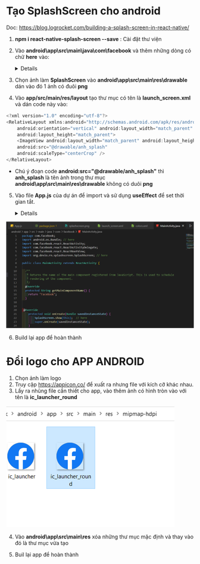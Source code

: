 # Tạo SplashScreen cho android

Doc: https://blog.logrocket.com/building-a-splash-screen-in-react-native/

1. **npm i react-native-splash-screen --save** : Cài đặt thư viện

2. Vào **android\app\src\main\java\com\facebook** và thêm những dòng có chữ **here** vào:
   <details>

   ```ts
   package com.mysplashscreen;
   import android.os.Bundle; // here
   import com.facebook.react.ReactActivity;
   import org.devio.rn.splashscreen.SplashScreen; // here
   public class MainActivity extends ReactActivity {
   /**
    * Returns the name of the main component registered from JavaScript. This is used to schedule
    * rendering of the component.
    */
   @Override
   protected String getMainComponentName() {
       return "MySplashScreen";
   }
   // here
   @Override
       protected void onCreate(Bundle savedInstanceState) {
           SplashScreen.show(this);  // here
           super.onCreate(savedInstanceState);
       }
   }
   // here
   ```

   </details>

3. Chọn ảnh làm **SplashScreen** vào **android\app\src\main\res\drawable** dán vào đó 1 ảnh có đuôi **png**

4. Vào **app/src/main/res/layout** tạo thư mục có tên là **launch_screen.xml** và dán code này vào:

```ts
<?xml version="1.0" encoding="utf-8"?>
<RelativeLayout xmlns:android="http://schemas.android.com/apk/res/android"
    android:orientation="vertical" android:layout_width="match_parent"
    android:layout_height="match_parent">
    <ImageView android:layout_width="match_parent" android:layout_height="match_parent"
    android:src="@drawable/anh_splash"
    android:scaleType="centerCrop" />
</RelativeLayout>

```

- Chú ý đoạn code **android:src="@drawable/anh_splash"** thì **anh_splash** là tên ảnh trong thư mục **android\app\src\main\res\drawable** không có duôi **png**

5.  Vào file **App.js** của dự án để import và sử dụng **useEffect** để set thời gian tắt.
    <details>

    ```ts
    import React from "react";

    import {
      SafeAreaView,
      ScrollView,
      StatusBar,
      StyleSheet,
      Text,
      useColorScheme,
      View,
    } from "react-native";
    //Import react-native-splash-screen.
    import SplashScreen from "react-native-splash-screen";

    const App = () => {
      //Hide Splash screen on app load.
      React.useEffect(() => {
        SplashScreen.hide();
      });

      return (
        <SafeAreaView>
          <Text>Hello</Text>
        </SafeAreaView>
      );
    };

    const styles = StyleSheet.create({});

    export default App;
    ```

</details>

![SplashScreen](./image/SplashScreen.png)

6. Build lại app để hoàn thành

# Đổi logo cho APP ANDROID

1. Chọn ảnh làm logo
2. Truy cập https://appicon.co/ để xuất ra nhưng file với kích cỡ khác nhau.
3. Lấy ra nhũng file cần thiết cho app, vào thêm ảnh có hình tròn vào với tên là **ic_launcher_round**

![forEachResult](./image/iconChange.png)

4. Vào **android\app\src\main\res** xóa những thư mục mặc định và thay vào đó là thư mục vừa tạo

5. Buil lại app để hoàn thành
